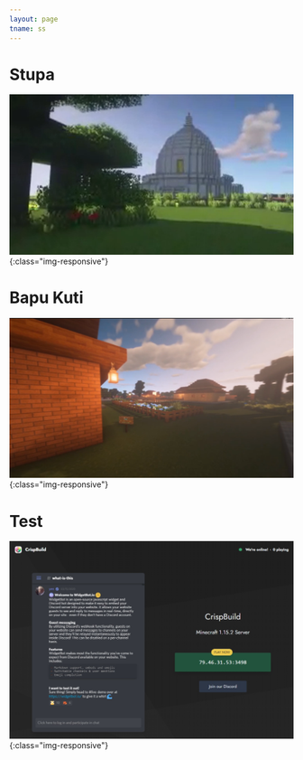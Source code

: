 ```yaml
---
layout: page
tname: ss
---
```

# Stupa
![test](media/demo3.jpg){:class="img-responsive"}

# Bapu Kuti
![test](media/demo2.jpg){:class="img-responsive"}


# Test
![test](media/demo01.jpg){:class="img-responsive"}



